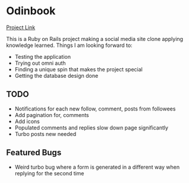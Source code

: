 # Odinbook

[Project Link](https://www.theodinproject.com/lessons/ruby-on-rails-rails-final-project)

This is a Ruby on Rails project making a social media site clone applying knowledge learned. 
Things I am looking forward to:
* Testing the application
* Trying out omni auth
* Finding a unique spin that makes the project special
* Getting the database design done

## TODO
* Notifications for each new follow, comment, posts from followees
* Add pagination for, comments
* Add icons
* Populated comments and replies slow down page significantly
* Turbo posts new needed

## Featured Bugs
* Weird turbo bug where a form is generated in a different way when replying for the second time